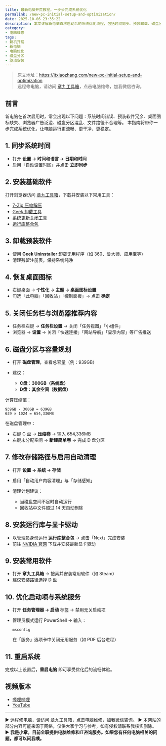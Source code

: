 ```yaml
---
title: 最新电脑开荒教程，一步步完成系统优化
permalink: /new-pc-initial-setup-and-optimization/
date: 2025-10-06 23:35:22
description: 本文详解新电脑首次启动后的系统优化流程，包括时间同步、预装卸载、磁盘分区、路径调整与驱动安装，帮助用户快速打造高效纯净的 Windows 环境。
category:
- 电脑维修
tags:
- 新机开荒
- 新电脑
- 电脑优化
- 磁盘分区
- 驱动安装
---
```


> 原文地址：<https://itxiaozhang.com/new-pc-initial-setup-and-optimization>  
> 远程修电脑，请访问 [章九工具箱](https://zhang9.com/)，点击电脑维修，加我微信咨询。

## 前言

新电脑在首次启用时，常会出现以下问题：系统时间错误、预装软件冗余、桌面图标缺失、浏览器广告泛滥、磁盘分区混乱、文件路径不合理等。
本指南将带你一步完成系统优化，让电脑运行更流畅、更干净、更稳定。

## 1. 同步系统时间

* 打开 **设置 → 时间和语言 → 日期和时间**
* 启用「自动设置时区」并点击 **立即同步**

## 2. 安装基础软件

打开浏览器访问 [章九工具箱](https://zhang9.com/)，下载并安装以下常用工具：

* [7-Zip 压缩解压](https://www.7-zip.org/)
* [Geek 卸载工具](https://geekuninstaller.com/download)
* [系统更新关闭工具](https://www.sordum.org/9470/windows-update-blocker-v1-8/)
* [运行库整合包](https://github.com/abbodi1406/vcredist/releases)

## 3. 卸载预装软件

* 使用 **Geek Uninstaller** 卸载无用程序（如 360、鲁大师、应用宝等）
* 清理残留注册表，保持系统纯净

## 4. 恢复桌面图标

* 右键桌面 → **个性化 → 主题 → 桌面图标设置**
* 勾选「此电脑」「回收站」「控制面板」→ 点击 **确定**

## 5. 关闭任务栏与浏览器推荐内容

* 任务栏右键 → **任务栏设置** → 关闭「任务视图」「小组件」
* 浏览器 → **设置** → 关闭「快速连接」「网站导航」「显示内容」等广告推送

## 6. 磁盘分区与容量规划

* 打开 **磁盘管理**，查看总容量（例：939GB）
* 建议：

  * **C盘：300GB（系统盘）**
  * **D盘：其余空间（数据盘）**

计算压缩值：

```
939GB - 300GB = 639GB  
639 × 1024 = 654,336MB
```

在磁盘管理中：

* 右键 C 盘 → **压缩卷** → 输入 654,336MB
* 右键未分配空间 → **新建简单卷** → 完成 D 盘分区

## 7. 修改存储路径与启用自动清理

* 打开 **设置 → 系统 → 存储**
* 启用「自动用户内容清理」与「存储感知」
* 清理计划建议：

  * 当磁盘空间不足时自动运行
  * 回收站中文件超过 14 天自动删除

## 8. 安装运行库与显卡驱动

* 以管理员身份运行 **运行库整合包** → 点击「Next」完成安装
* 前往 [NVIDIA 官网](https://www.nvidia.cn/Download/index.aspx) 下载并安装最新显卡驱动

## 9. 安装常用软件

* 打开 **章九工具箱** → 搜索并安装常用软件（如 Steam）
* 建议安装路径选择 D 盘

## 10. 优化启动项与系统服务

* 打开 **任务管理器 → 启动** 标签 → 禁用无关启动项
* 管理员模式运行 PowerShell → 输入：

  ```
  msconfig
  ```

  在「服务」选项卡中关闭无用服务（如 PDF 后台进程）

## 11. 重启系统

完成以上设置后，**重启电脑** 即可享受优化后的流畅体验。

## 视频版本

* [哔哩哔哩](https://space.bilibili.com/3546607630944387)
* [YouTube](https://www.youtube.com/@itxiaozhang)

---
▶ 远程修电脑，请访问 [章九工具箱](https://zhang9.com/)，点击电脑维修，加我微信咨询。
▶ 本网站的部分内容可能来源于网络，仅供大家学习与参考，如有侵权请联系我核实删除。  
▶ **我是小章，目前全职提供电脑维修和IT咨询服务。如果您有任何电脑相关的问题，都可以问我噢。**  
